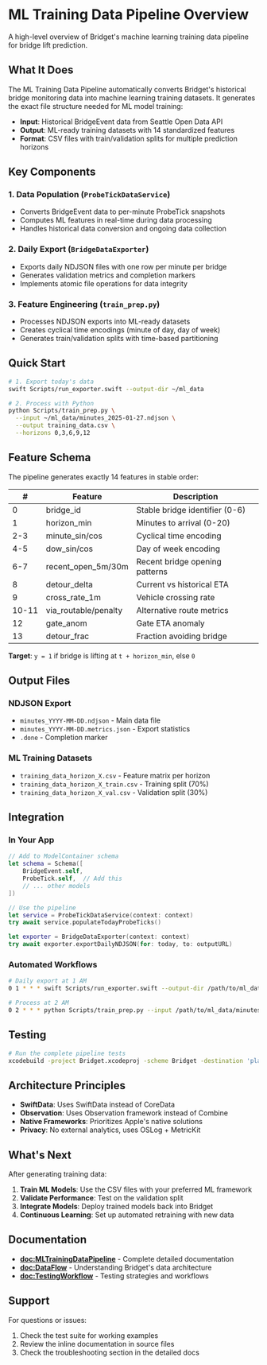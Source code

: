 # ML Training Data Pipeline Overview

A high-level overview of Bridget's machine learning training data pipeline for bridge lift prediction.

## What It Does

The ML Training Data Pipeline automatically converts Bridget's historical bridge monitoring data into machine learning training datasets. It generates the exact file structure needed for ML model training:

- **Input**: Historical BridgeEvent data from Seattle Open Data API
- **Output**: ML-ready training datasets with 14 standardized features
- **Format**: CSV files with train/validation splits for multiple prediction horizons

## Key Components

### 1. Data Population (`ProbeTickDataService`)
- Converts BridgeEvent data to per-minute ProbeTick snapshots
- Computes ML features in real-time during data processing
- Handles historical data conversion and ongoing data collection

### 2. Daily Export (`BridgeDataExporter`)
- Exports daily NDJSON files with one row per minute per bridge
- Generates validation metrics and completion markers
- Implements atomic file operations for data integrity

### 3. Feature Engineering (`train_prep.py`)
- Processes NDJSON exports into ML-ready datasets
- Creates cyclical time encodings (minute of day, day of week)
- Generates train/validation splits with time-based partitioning

## Quick Start

```bash
# 1. Export today's data
swift Scripts/run_exporter.swift --output-dir ~/ml_data

# 2. Process with Python
python Scripts/train_prep.py \
  --input ~/ml_data/minutes_2025-01-27.ndjson \
  --output training_data.csv \
  --horizons 0,3,6,9,12
```

## Feature Schema

The pipeline generates exactly 14 features in stable order:

| # | Feature | Description |
|---|---------|-------------|
| 0 | bridge_id | Stable bridge identifier (0-6) |
| 1 | horizon_min | Minutes to arrival (0-20) |
| 2-3 | minute_sin/cos | Cyclical time encoding |
| 4-5 | dow_sin/cos | Day of week encoding |
| 6-7 | recent_open_5m/30m | Recent bridge opening patterns |
| 8 | detour_delta | Current vs historical ETA |
| 9 | cross_rate_1m | Vehicle crossing rate |
| 10-11 | via_routable/penalty | Alternative route metrics |
| 12 | gate_anom | Gate ETA anomaly |
| 13 | detour_frac | Fraction avoiding bridge |

**Target**: `y = 1` if bridge is lifting at `t + horizon_min`, else `0`

## Output Files

### NDJSON Export
- `minutes_YYYY-MM-DD.ndjson` - Main data file
- `minutes_YYYY-MM-DD.metrics.json` - Export statistics  
- `.done` - Completion marker

### ML Training Datasets
- `training_data_horizon_X.csv` - Feature matrix per horizon
- `training_data_horizon_X_train.csv` - Training split (70%)
- `training_data_horizon_X_val.csv` - Validation split (30%)

## Integration

### In Your App
```swift
// Add to ModelContainer schema
let schema = Schema([
    BridgeEvent.self,
    ProbeTick.self,  // Add this
    // ... other models
])

// Use the pipeline
let service = ProbeTickDataService(context: context)
try await service.populateTodayProbeTicks()

let exporter = BridgeDataExporter(context: context)
try await exporter.exportDailyNDJSON(for: today, to: outputURL)
```

### Automated Workflows
```bash
# Daily export at 1 AM
0 1 * * * swift Scripts/run_exporter.swift --output-dir /path/to/ml_data

# Process at 2 AM  
0 2 * * * python Scripts/train_prep.py --input /path/to/ml_data/minutes_$(date +%Y-%m-%d).ndjson --output training_data.csv
```

## Testing

```bash
# Run the complete pipeline tests
xcodebuild -project Bridget.xcodeproj -scheme Bridget -destination 'platform=iOS Simulator,name=iPhone 16 Pro' test -only-testing:BridgetTests/ProbeTickExportTests
```

## Architecture Principles

- **SwiftData**: Uses SwiftData instead of CoreData
- **Observation**: Uses Observation framework instead of Combine  
- **Native Frameworks**: Prioritizes Apple's native solutions
- **Privacy**: No external analytics, uses OSLog + MetricKit

## What's Next

After generating training data:

1. **Train ML Models**: Use the CSV files with your preferred ML framework
2. **Validate Performance**: Test on the validation split
3. **Integrate Models**: Deploy trained models back into Bridget
4. **Continuous Learning**: Set up automated retraining with new data

## Documentation

- **<doc:MLTrainingDataPipeline>** - Complete detailed documentation
- **<doc:DataFlow>** - Understanding Bridget's data architecture
- **<doc:TestingWorkflow>** - Testing strategies and workflows

## Support

For questions or issues:
1. Check the test suite for working examples
2. Review the inline documentation in source files
3. Check the troubleshooting section in the detailed docs
